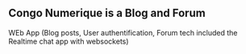 ## Congo Numerique is a Blog and Forum
WEb App (Blog posts, User authentification, Forum tech included the Realtime chat app with websockets)

